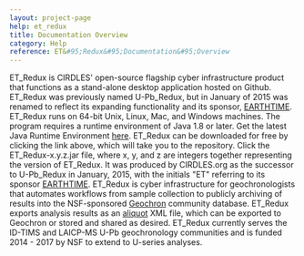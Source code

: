 ```yaml
---
layout: project-page
help: et_redux
title: Documentation Overview
category: Help
reference: ET&#95;Redux&#95;Documentation&#95;Overview
---
```


ET&#95;Redux is CIRDLES' open-source flagship cyber infrastructure product that  functions as a stand-alone desktop application hosted on Github. ET_Redux was previously named U-Pb_Redux, but in January of 2015 was renamed to reflect its expanding functionality and its sponsor, <a href="http://earth-time.org/" target="_blank">EARTHTIME</a>. ET&#95;Redux runs on 64-bit Unix, Linux, Mac, and Windows machines. The program requires a runtime environment of Java 1.8 or later. Get the latest Java Runtime Environment <a href="http://www.oracle.com/technetwork/java/javase/downloads/index.html" target="_blank">here</a>.
ET&#95;Redux can be downloaded for free by clicking the link above, which will take you to the repository. Click the ET&#95;Redux-x.y.z.jar file, where x, y, and z are integers together representing the version of ET&#95;Redux. It was produced by CIRDLES.org as the successor to U-Pb&#95;Redux in January, 2015, with the initials "ET" referring to its sponsor [EARTHTIME](http://www.earth-time.org). ET&#95;Redux is cyber infrastructure for geochronologists that automates workflows from sample collection to publicly archiving of results into the NSF-sponsored [Geochron](http://www.geochron.org) community database. ET&#95;Redux exports analysis results as an [aliquot](https://raw.githubusercontent.com/EARTHTIME/Schema/master/AliquotXMLSchema.xsd) XML file, which can be exported to Geochron or stored and shared as desired.  ET_Redux currently serves the ID-TIMS and LAICP-MS U-Pb geochronology communities and is funded 2014 - 2017 by NSF to extend to U-series analyses.
